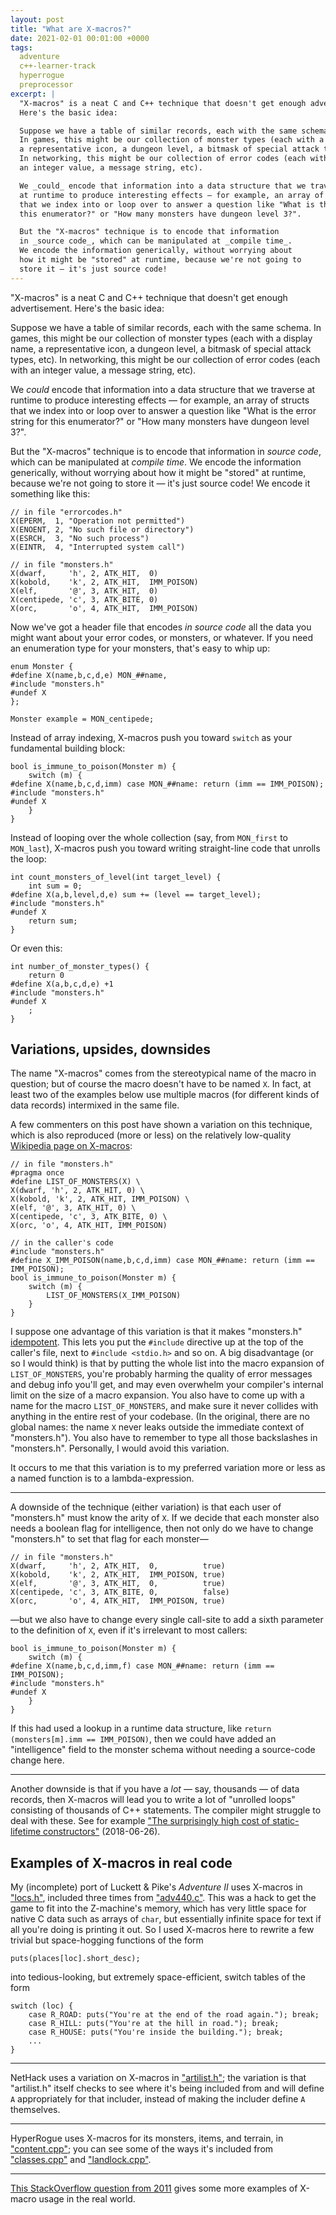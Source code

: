 ```yaml
---
layout: post
title: "What are X-macros?"
date: 2021-02-01 00:01:00 +0000
tags:
  adventure
  c++-learner-track
  hyperrogue
  preprocessor
excerpt: |
  "X-macros" is a neat C and C++ technique that doesn't get enough advertisement.
  Here's the basic idea:

  Suppose we have a table of similar records, each with the same schema.
  In games, this might be our collection of monster types (each with a display name,
  a representative icon, a dungeon level, a bitmask of special attack types, etc).
  In networking, this might be our collection of error codes (each with
  an integer value, a message string, etc).

  We _could_ encode that information into a data structure that we traverse
  at runtime to produce interesting effects — for example, an array of structs
  that we index into or loop over to answer a question like "What is the error string for
  this enumerator?" or "How many monsters have dungeon level 3?".

  But the "X-macros" technique is to encode that information
  in _source code_, which can be manipulated at _compile time_.
  We encode the information generically, without worrying about
  how it might be "stored" at runtime, because we're not going to
  store it — it's just source code!
---
```


"X-macros" is a neat C and C++ technique that doesn't get enough advertisement.
Here's the basic idea:

Suppose we have a table of similar records, each with the same schema.
In games, this might be our collection of monster types (each with a display name,
a representative icon, a dungeon level, a bitmask of special attack types, etc).
In networking, this might be our collection of error codes (each with
an integer value, a message string, etc).

We _could_ encode that information into a data structure that we traverse
at runtime to produce interesting effects — for example, an array of structs
that we index into or loop over to answer a question like "What is the error string for
this enumerator?" or "How many monsters have dungeon level 3?".

But the "X-macros" technique is to encode that information
in _source code_, which can be manipulated at _compile time_.
We encode the information generically, without worrying about
how it might be "stored" at runtime, because we're not going to
store it — it's just source code! We encode it something like this:

    // in file "errorcodes.h"
    X(EPERM,  1, "Operation not permitted")
    X(ENOENT, 2, "No such file or directory")
    X(ESRCH,  3, "No such process")
    X(EINTR,  4, "Interrupted system call")

    // in file "monsters.h"
    X(dwarf,     'h', 2, ATK_HIT,  0)
    X(kobold,    'k', 2, ATK_HIT,  IMM_POISON)
    X(elf,       '@', 3, ATK_HIT,  0)
    X(centipede, 'c', 3, ATK_BITE, 0)
    X(orc,       'o', 4, ATK_HIT,  IMM_POISON)

Now we've got a header file that encodes _in source code_ all the data
you might want about your error codes, or monsters, or whatever.
If you need an enumeration type for your monsters, that's easy to whip up:

    enum Monster {
    #define X(name,b,c,d,e) MON_##name,
    #include "monsters.h"
    #undef X
    };

    Monster example = MON_centipede;

Instead of array indexing, X-macros push you toward `switch` as your
fundamental building block:

    bool is_immune_to_poison(Monster m) {
        switch (m) {
    #define X(name,b,c,d,imm) case MON_##name: return (imm == IMM_POISON);
    #include "monsters.h"
    #undef X
        }
    }

Instead of looping over the whole collection (say, from `MON_first` to `MON_last`),
X-macros push you toward writing straight-line code that unrolls the loop:

    int count_monsters_of_level(int target_level) {
        int sum = 0;
    #define X(a,b,level,d,e) sum += (level == target_level);
    #include "monsters.h"
    #undef X
        return sum;
    }

Or even this:

    int number_of_monster_types() {
        return 0
    #define X(a,b,c,d,e) +1
    #include "monsters.h"
    #undef X
        ;
    }

## Variations, upsides, downsides

The name "X-macros" comes from the stereotypical name of the macro in question; but of
course the macro doesn't have to be named `X`. In fact, at least two of the examples below
use multiple macros (for different kinds of data records) intermixed in the same file.

A few commenters on this post have shown a variation on this technique, which is also
reproduced (more or less) on the relatively low-quality
[Wikipedia page on X-macros](https://en.wikipedia.org/w/index.php?title=X_Macro&oldid=998563189):

    // in file "monsters.h"
    #pragma once
    #define LIST_OF_MONSTERS(X) \
    X(dwarf, 'h', 2, ATK_HIT, 0) \
    X(kobold, 'k', 2, ATK_HIT, IMM_POISON) \
    X(elf, '@', 3, ATK_HIT, 0) \
    X(centipede, 'c', 3, ATK_BITE, 0) \
    X(orc, 'o', 4, ATK_HIT, IMM_POISON)

    // in the caller's code
    #include "monsters.h"
    #define X_IMM_POISON(name,b,c,d,imm) case MON_##name: return (imm == IMM_POISON);
    bool is_immune_to_poison(Monster m) {
        switch (m) {
            LIST_OF_MONSTERS(X_IMM_POISON)
        }
    }

I suppose one advantage of this variation is that it makes "monsters.h"
[idempotent](https://en.wikipedia.org/wiki/Idempotence).
This lets you put the `#include` directive up at the top of the caller's file,
next to `#include <stdio.h>` and so on.
A big disadvantage (or so I would think) is that by putting the whole
list into the macro expansion of `LIST_OF_MONSTERS`, you're probably harming
the quality of error messages and debug info you'll get, and may even overwhelm
your compiler's internal limit on the size of a macro expansion. You also have to
come up with a name for the macro `LIST_OF_MONSTERS`, and make sure it never collides
with anything in the entire rest of your codebase. (In the original, there
are no global names: the name `X` never leaks outside the immediate context of "monsters.h").
You also have to remember to type all those backslashes in "monsters.h".
Personally, I would avoid this variation.

It occurs to me that this variation is to my preferred variation more or less
as a named function is to a lambda-expression.

----

A downside of the technique (either variation) is that each user of "monsters.h" must
know the arity of `X`. If we decide that each monster also needs a boolean flag
for intelligence, then not only do we have to change "monsters.h" to set that flag
for each monster—

    // in file "monsters.h"
    X(dwarf,     'h', 2, ATK_HIT,  0,          true)
    X(kobold,    'k', 2, ATK_HIT,  IMM_POISON, true)
    X(elf,       '@', 3, ATK_HIT,  0,          true)
    X(centipede, 'c', 3, ATK_BITE, 0,          false)
    X(orc,       'o', 4, ATK_HIT,  IMM_POISON, true)

—but we also have to change every single call-site to add a sixth parameter to the
definition of `X`, even if it's irrelevant to most callers:

    bool is_immune_to_poison(Monster m) {
        switch (m) {
    #define X(name,b,c,d,imm,f) case MON_##name: return (imm == IMM_POISON);
    #include "monsters.h"
    #undef X
        }
    }

If this had used a lookup in a runtime data structure,
like `return (monsters[m].imm == IMM_POISON)`,
then we could have added an "intelligence" field to the monster schema
without needing a source-code change here.

----

Another downside is that if you have a _lot_ — say, thousands — of data records,
then X-macros will lead you to write a lot of "unrolled loops" consisting of
thousands of C++ statements. The compiler might struggle to deal with these.
See for example
["The surprisingly high cost of static-lifetime constructors"](/blog/2018/06/26/cost-of-static-lifetime-constructors/) (2018-06-26).


## Examples of X-macros in real code

My (incomplete) port of Luckett & Pike's _Adventure II_ uses X-macros
in ["locs.h"](https://github.com/Quuxplusone/Advent/blob/ea27c76/ODWY0440/locs.h),
included three times from ["adv440.c"](https://github.com/Quuxplusone/Advent/blob/ea27c76/ODWY0440/adv440.c#L629).
This was a hack to get the game to fit into the Z-machine's memory, which has very little space
for native C data such as arrays of `char`, but essentially infinite space for text if all you're doing
is printing it out. So I used X-macros here to rewrite a few trivial but
space-hogging functions of the form

    puts(places[loc].short_desc);

into tedious-looking, but extremely space-efficient, switch tables of the form

    switch (loc) {
        case R_ROAD: puts("You're at the end of the road again."); break;
        case R_HILL: puts("You're at the hill in road."); break;
        case R_HOUSE: puts("You're inside the building."); break;
        ...
    }

----

NetHack uses a variation on X-macros in ["artilist.h"](https://github.com/NetHack/NetHack/blob/0c3b964/include/artilist.h);
the variation is that "artilist.h" itself checks to see where it's being included from and
will define `A` appropriately for that includer, instead of making the includer define `A`
themselves.

----

HyperRogue uses X-macros for its monsters, items, and terrain, in ["content.cpp"](https://github.com/zenorogue/hyperrogue/blob/f95ef39/content.cpp);
you can see some of the ways it's included from ["classes.cpp"](https://github.com/zenorogue/hyperrogue/blob/992c44c7/classes.cpp#L481)
and ["landlock.cpp"](https://github.com/zenorogue/hyperrogue/blob/992c44c7/landlock.cpp#L33).

----

[This StackOverflow question from 2011](https://stackoverflow.com/questions/6635851/real-world-use-of-x-macros)
gives some more examples of X-macro usage in the real world.
